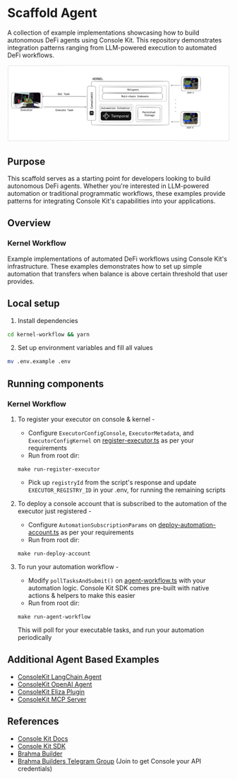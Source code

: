 # Scaffold Agent

A collection of example implementations showcasing how to build autonomous DeFi agents using Console Kit. This repository demonstrates integration patterns ranging from LLM-powered execution to automated DeFi workflows.

![kernel-setup](./images/overview.png)

## Purpose

This scaffold serves as a starting point for developers looking to build autonomous DeFi agents. Whether you're interested in LLM-powered automation or traditional programmatic workflows, these examples provide patterns for integrating Console Kit's capabilities into your applications.

## Overview

### Kernel Workflow

Example implementations of automated DeFi workflows using Console Kit's infrastructure. These examples demonstrates how to set up simple automation that transfers when balance is above certain threshold that user provides.

## Local setup

1. Install dependencies

```bash
cd kernel-workflow && yarn
```

2. Set up environment variables and fill all values

```bash
mv .env.example .env
```

## Running components

### Kernel Workflow

1. To register your executor on console & kernel -

   - Configure `ExecutorConfigConsole`, `ExecutorMetadata`, and `ExecutorConfigKernel` on [register-executor.ts](./kernel-workflow/src/register-executor.ts) as per your requirements
   - Run from root dir:

   ```
   make run-register-executor
   ```

   - Pick up `registryId` from the script's response and update `EXECUTOR_REGISTRY_ID` in your .env, for running the remaining scripts

2. To deploy a console account that is subscribed to the automation of the executor just registered -
   - Configure `AutomationSubscriptionParams` on [deploy-automation-account.ts](kernel-workflow/src/deploy-automation-account.ts) as per your requirements
   - Run from root dir:
   ```
   make run-deploy-account
   ```
3. To run your automation workflow -
   - Modify `pollTasksAndSubmit()` on [agent-workflow.ts](kernel-workflow/src/agent-workflow.ts) with your automation logic. Console Kit SDK comes pre-built with native actions & helpers to make this easier
   - Run from root dir:
   ```
   make run-agent-workflow
   ```
   This will poll for your executable tasks, and run your automation periodically

## Additional Agent Based Examples

- [ConsoleKit LangChain Agent](https://github.com/Brahma-fi/scaffold-agent/tree/ft-addLangchain)
- [ConsoleKit OpenAI Agent](https://github.com/Brahma-fi/scaffold-agent/tree/ft-addOpenAi)
- [ConsoleKit Eliza Plugin](https://github.com/Brahma-fi/scaffold-agent/tree/ft-addEliza)
- [ConsoleKit MCP Server](https://github.com/Brahma-fi/scaffold-agent/tree/ft-mcpserver)

## References

- [Console Kit Docs](https://github.com/Brahma-fi/console-kit/blob/ft-docs/docs/introduction.md)
- [Console Kit SDK](https://www.npmjs.com/package/brahma-console-kit)
- [Brahma Builder](https://github.com/Brahma-fi/brahma-builder)
- [Brahma Builders Telegram Group](https://t.me/+O5fFUPVBFvU3ZjY1) (Join to get Console your API credentials)
